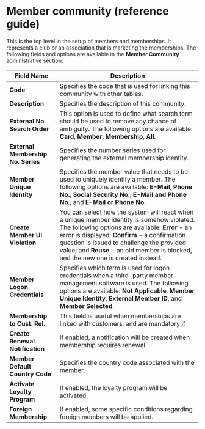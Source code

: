 # Member community (reference guide)

This is the top level in the setup of members and memberships. It represents a club or an association that is marketing the memberships. The following fields and options are available in the **Member Community** administrative section: 

| Field Name      | Description |
| ----------- | ----------- |
| **Code** | Specifies the code that is used for linking this community with other tables. |
| **Description** | Specifies the description of this community.  |
| **External No. Search Order** |  This option is used to define what search term should be used to remove any chance of ambiguity. The following options are available: **Card**, **Member**, **Membership**, **All**. |
| **External Membership No. Series** | Specifies the number series used for generating the external membership identity. |
| **Member Unique Identity** | Specifies the member value that needs to be used to uniquely identify a member. The following options are available: **E-Mail**, **Phone No.**, **Social Security No.**, **E-Mail and Phone No.**, and **E-Mail or Phone No.** |
| **Create Member UI Violation** | You can select how the system will react when a unique member identity is somehow violated. The following options are available: **Error** - an error is displayed; **Confirm** - a confirmation question is issued to challenge the provided value; and **Reuse** - an old member is blocked, and the new one is created instead.  |
| **Member Logon Credentials** | Specifies which term is used for logon credentials when a third-party member management software is used. The following options are available: **Not Applicable**, **Member Unique Identity**, **External Member ID**, and **Member Selected**.  |
| **Membership to Cust. Rel.** | This field is useful when memberships are linked with customers, and are mandatory if  | 
| **Create Renewal Notification** | If enabled, a notification will be created when membership requires renewal.  |
| **Member Default Country Code** | Specifies the country code associated with the member.  |
| **Activate Loyalty Program** | If enabled, the loyalty program will be activated. |
| **Foreign Membership** | If enabled, some specific conditions regarding foreign members will be applied. | 
